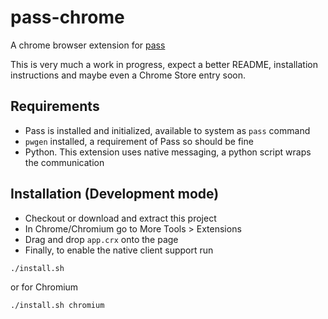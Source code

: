 # pass-chrome

A chrome browser extension for [pass](http://www.passwordstore.org/)

This is very much a work in progress, expect a better README, installation
instructions and maybe even a Chrome Store entry soon.

## Requirements

* Pass is installed and initialized, available to system as `pass` command
* `pwgen` installed, a requirement of Pass so should be fine
* Python. This extension uses native messaging, a python script wraps the
communication

## Installation (Development mode)

* Checkout or download and extract this project
* In Chrome/Chromium go to More Tools > Extensions
* Drag and drop `app.crx` onto the page
* Finally, to enable the native client support run
 
```
./install.sh
```

or for Chromium

```
./install.sh chromium
```
